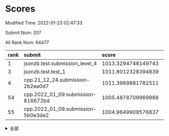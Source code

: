 # Scores

Modified Time: 2022-01-23 02:47:33

Submit Num: 207

All Rank Num: 64477

| rank |               submit               |       score        |       sigma        | pk_num |
| :--- | :--------------------------------- | :----------------- | :----------------- | :----- |
| 1    | jsonzb.test.submission_level_4     | 1013.3294748149743 | 0.7995833584784668 | 1245   |
| 3    | jsonzb.test.test_1                 | 1011.8012328394839 | 0.7876464840740088 | 1250   |
| 4    | cpp.21_12_24.submission-2b2ea0d7   | 1011.3989881782511 | 0.7622956823111106 | 1245   |
| 54   | cpp.2022_01_09.submission-816672bd | 1005.4878709969988 | 0.7283296275653539 | 1249   |
| 55   | cpp.2022_01_09.submission-5b0e3de2 | 1004.9649909576837 | 0.7138456741234993 | 1238   |


<details>
<summary>全部</summary>

| rank |                 submit                 |       score        |       sigma        | pk_num |
| :--- | :------------------------------------- | :----------------- | :----------------- | :----- |
| 1    | jsonzb.test.submission_level_4         | 1013.3294748149743 | 0.7995833584784668 | 1245   |
| 2    | gobigger.level_3.submission_level_3_4  | 1011.9396630638687 | 0.7835222686349723 | 1249   |
| 3    | jsonzb.test.test_1                     | 1011.8012328394839 | 0.7876464840740088 | 1250   |
| 4    | cpp.21_12_24.submission-2b2ea0d7       | 1011.3989881782511 | 0.7622956823111106 | 1245   |
| 5    | gobigger.level_3.submission_level_3_34 | 1011.1886734426897 | 0.7718550060022356 | 1250   |
| 6    | gobigger.level_3.submission_level_3_43 | 1011.1463776245783 | 0.7619539390165553 | 1246   |
| 7    | gobigger.level_3.submission_level_3_46 | 1011.1252728703072 | 0.7439848881777875 | 1246   |
| 8    | gobigger.level_3.submission_level_3_40 | 1011.1117848233566 | 0.7872365023139426 | 1242   |
| 9    | gobigger.level_3.submission_level_3_35 | 1010.8412729535912 | 0.7783986377977887 | 1245   |
| 10   | gobigger.level_3.submission_level_3_8  | 1010.8409082576563 | 0.7662851450085381 | 1246   |
| 11   | gobigger.level_3.submission_level_3_15 | 1010.707342996791  | 0.7698864865531373 | 1246   |
| 12   | gobigger.level_3.submission_level_3_26 | 1010.5590761141356 | 0.7638547822285565 | 1243   |
| 13   | gobigger.level_3.submission_level_3_12 | 1010.5011338235929 | 0.7536068583820579 | 1244   |
| 14   | gobigger.level_3.submission_level_3_29 | 1010.4844165786689 | 0.7667638643353034 | 1245   |
| 15   | gobigger.level_3.submission_level_3_13 | 1010.4175395363944 | 0.7621991005571781 | 1249   |
| 16   | gobigger.level_3.submission_level_3_42 | 1010.4094113912647 | 0.7818115587324371 | 1247   |
| 17   | gobigger.level_3.submission_level_3_24 | 1010.3845952330518 | 0.7637383447176471 | 1245   |
| 18   | gobigger.level_3.submission_level_3_45 | 1010.2601707339609 | 0.7681434334106205 | 1246   |
| 19   | gobigger.level_3.submission_level_3_33 | 1010.2332294279798 | 0.7602543818111488 | 1244   |
| 20   | gobigger.level_3.submission_level_3_6  | 1010.1341511027488 | 0.7721269156096936 | 1245   |
| 21   | gobigger.level_3.submission_level_3_23 | 1010.0915051890003 | 0.7649729354404157 | 1246   |
| 22   | gobigger.level_3.submission_level_3_37 | 1010.0686044391985 | 0.7319278882169978 | 1245   |
| 23   | gobigger.level_3.submission_level_3_2  | 1010.062615977243  | 0.7544135602577037 | 1247   |
| 24   | gobigger.level_3.submission_level_3_49 | 1010.0303992015735 | 0.7625366792761812 | 1244   |
| 25   | gobigger.level_3.submission_level_3_9  | 1009.9609244024224 | 0.7441933881276697 | 1248   |
| 26   | gobigger.level_3.submission_level_3_14 | 1009.9212324485791 | 0.7542970618568128 | 1238   |
| 27   | gobigger.level_3.submission_level_3_30 | 1009.9034837856216 | 0.7403675858238014 | 1247   |
| 28   | gobigger.level_3.submission_level_3_21 | 1009.881860396169  | 0.766076042587579  | 1242   |
| 29   | gobigger.level_3.submission_level_3_5  | 1009.8549384685409 | 0.7520430238302881 | 1244   |
| 30   | gobigger.level_3.submission_level_3_1  | 1009.8113498740144 | 0.7427147405437942 | 1245   |
| 31   | gobigger.level_3.submission_level_3_25 | 1009.7321721157051 | 0.7623620293838501 | 1245   |
| 32   | gobigger.level_3.submission_level_3_32 | 1009.7170224630092 | 0.7611251163808823 | 1245   |
| 33   | gobigger.level_3.submission_level_3_11 | 1009.6957154616907 | 0.7439154992749014 | 1246   |
| 34   | gobigger.level_3.submission_level_3_22 | 1009.6876939080211 | 0.7437785687527436 | 1245   |
| 35   | gobigger.level_3.submission_level_3_18 | 1009.5529549347496 | 0.7360912665906163 | 1250   |
| 36   | gobigger.level_3.submission_level_3_36 | 1009.5361055221695 | 0.7655536326127511 | 1246   |
| 37   | gobigger.level_3.submission_level_3_0  | 1009.4227082587901 | 0.7628781968484974 | 1244   |
| 38   | gobigger.level_3.submission_level_3_17 | 1009.4093645626888 | 0.7425634237376274 | 1237   |
| 39   | gobigger.level_3.submission_level_3_19 | 1009.3313820964266 | 0.7758475282664083 | 1242   |
| 40   | gobigger.level_3.submission_level_3_10 | 1009.2073308766902 | 0.7478162552030669 | 1248   |
| 41   | gobigger.level_3.submission_level_3_38 | 1009.1323378558709 | 0.74076029653937   | 1242   |
| 42   | gobigger.level_3.submission_level_3_27 | 1008.9568534204449 | 0.7415316894902914 | 1243   |
| 43   | gobigger.level_3.submission_level_3_47 | 1008.951062523638  | 0.7359277365173487 | 1245   |
| 44   | gobigger.level_3.submission_level_3_31 | 1008.9368022048458 | 0.7386635534718188 | 1243   |
| 45   | gobigger.level_3.submission_level_3_3  | 1008.9132002692605 | 0.7323120637304438 | 1247   |
| 46   | gobigger.level_3.submission_level_3_41 | 1008.9094215439575 | 0.73810198232524   | 1245   |
| 47   | gobigger.level_3.submission_level_3_28 | 1008.9029771040871 | 0.7466675739247359 | 1243   |
| 48   | gobigger.level_3.submission_level_3_48 | 1008.7498823940161 | 0.7586159575728315 | 1242   |
| 49   | gobigger.level_3.submission_level_3_7  | 1008.5431644419186 | 0.7496372291956055 | 1241   |
| 50   | gobigger.level_3.submission_level_3_39 | 1008.4724649908462 | 0.7573575728083985 | 1255   |
| 51   | gobigger.level_3.submission_level_3_44 | 1008.3699634480598 | 0.7427351887989557 | 1248   |
| 52   | gobigger.level_3.submission_level_3_16 | 1008.2971407311185 | 0.750721552518599  | 1241   |
| 53   | gobigger.level_3.submission_level_3_20 | 1007.5209630856745 | 0.7315064217582377 | 1246   |
| 54   | cpp.2022_01_09.submission-816672bd     | 1005.4878709969988 | 0.7283296275653539 | 1249   |
| 55   | cpp.2022_01_09.submission-5b0e3de2     | 1004.9649909576837 | 0.7138456741234993 | 1238   |
| 56   | gobigger.level_1.submission_level_1_23 | 1004.9225855551334 | 0.720801754475487  | 1248   |
| 57   | gobigger.level_1.submission_level_1_24 | 1004.9090756181487 | 0.7306159668158145 | 1247   |
| 58   | gobigger.level_1.submission_level_1_3  | 1004.7837233240273 | 0.7130362449504309 | 1245   |
| 59   | gobigger.level_1.submission_level_1_12 | 1004.4911789931826 | 0.7081643133915598 | 1254   |
| 60   | gobigger.level_1.submission_level_1_5  | 1004.3861465614303 | 0.7333010532618238 | 1244   |
| 61   | gobigger.level_1.submission_level_1_48 | 1004.2527550926476 | 0.7157814604160674 | 1246   |
| 62   | gobigger.level_1.submission_level_1_35 | 1004.2236061672713 | 0.7189661056850357 | 1250   |
| 63   | gobigger.level_1.submission_level_1_46 | 1004.1914701385347 | 0.711700921435447  | 1245   |
| 64   | gobigger.level_1.submission_level_1_43 | 1004.1419235509633 | 0.7109291267692782 | 1249   |
| 65   | gobigger.level_1.submission_level_1_37 | 1004.1322929333561 | 0.7211999920326106 | 1247   |
| 66   | gobigger.level_1.submission_level_1_17 | 1004.014914876244  | 0.7059889796819944 | 1248   |
| 67   | gobigger.level_1.submission_level_1_26 | 1003.9585283300459 | 0.716249471108931  | 1245   |
| 68   | gobigger.level_1.submission_level_1_15 | 1003.9313487743185 | 0.7135284848998409 | 1251   |
| 69   | gobigger.level_1.submission_level_1_32 | 1003.7881940942351 | 0.7115888321252921 | 1250   |
| 70   | gobigger.level_1.submission_level_1_39 | 1003.784457214747  | 0.7235701973938972 | 1248   |
| 71   | gobigger.level_1.submission_level_1_9  | 1003.6122883383246 | 0.7065694811264867 | 1244   |
| 72   | gobigger.level_1.submission_level_1_44 | 1003.5695542546804 | 0.7160743913725491 | 1244   |
| 73   | gobigger.level_1.submission_level_1_45 | 1003.5619741457032 | 0.7216500054222358 | 1244   |
| 74   | gobigger.level_1.submission_level_1_28 | 1003.4950354182168 | 0.722249154842701  | 1248   |
| 75   | gobigger.level_1.submission_level_1_21 | 1003.4934956573111 | 0.7153590860929172 | 1247   |
| 76   | gobigger.level_1.submission_level_1_19 | 1003.4849566396097 | 0.7098254183487099 | 1245   |
| 77   | gobigger.level_1.submission_level_1_33 | 1003.4729918918018 | 0.7214421643623967 | 1245   |
| 78   | gobigger.level_1.submission_level_1_36 | 1003.3585882403597 | 0.7055104721866018 | 1244   |
| 79   | gobigger.level_1.submission_level_1_10 | 1003.3521126669813 | 0.720592865642741  | 1247   |
| 80   | gobigger.level_1.submission_level_1_41 | 1003.2705848551395 | 0.7060059452041665 | 1248   |
| 81   | gobigger.level_1.submission_level_1_25 | 1003.2704152218747 | 0.7216701113457982 | 1250   |
| 82   | gobigger.level_1.submission_level_1_29 | 1003.2356850251094 | 0.711935485870448  | 1252   |
| 83   | gobigger.level_1.submission_level_1_7  | 1003.2040178199039 | 0.7136391875336685 | 1245   |
| 84   | gobigger.level_1.submission_level_1_42 | 1003.1873942703411 | 0.7048856339585602 | 1249   |
| 85   | gobigger.level_1.submission_level_1_11 | 1003.1762754693503 | 0.7180372363895753 | 1243   |
| 86   | gobigger.level_1.submission_level_1_20 | 1003.1328035195395 | 0.7068788670568724 | 1248   |
| 87   | gobigger.level_1.submission_level_1_27 | 1003.0993086354994 | 0.7042048078926041 | 1245   |
| 88   | gobigger.level_1.submission_level_1_22 | 1003.0982411907082 | 0.7091323233426738 | 1247   |
| 89   | gobigger.level_1.submission_level_1_2  | 1003.0916180194632 | 0.7128721654692647 | 1249   |
| 90   | gobigger.level_1.submission_level_1_38 | 1003.070667646377  | 0.7188262321831136 | 1249   |
| 91   | gobigger.level_1.submission_level_1_4  | 1003.0248648583096 | 0.7183373668630215 | 1245   |
| 92   | gobigger.level_1.submission_level_1_49 | 1002.8397591104325 | 0.7151758446396703 | 1245   |
| 93   | gobigger.level_1.submission_level_1_34 | 1002.7786024557898 | 0.7189854069817941 | 1242   |
| 94   | gobigger.level_1.submission_level_1_6  | 1002.7508385280053 | 0.7072678089189224 | 1249   |
| 95   | gobigger.level_1.submission_level_1_1  | 1002.7284161066461 | 0.7128470214986882 | 1247   |
| 96   | gobigger.level_1.submission_level_1_16 | 1002.7087654651202 | 0.7213306717273318 | 1255   |
| 97   | gobigger.level_1.submission_level_1_14 | 1002.6907164206368 | 0.7153593384378762 | 1247   |
| 98   | gobigger.level_1.submission_level_1_31 | 1002.6795360281551 | 0.7029141038754423 | 1248   |
| 99   | gobigger.level_1.submission_level_1_47 | 1002.5954800261035 | 0.7195919176854042 | 1243   |
| 100  | gobigger.level_1.submission_level_1_13 | 1002.5205987502355 | 0.7204295473097867 | 1250   |
| 101  | gobigger.level_1.submission_level_1_30 | 1002.5110219008269 | 0.7126919113472568 | 1243   |
| 102  | gobigger.level_1.submission_level_1_0  | 1002.4112519164281 | 0.705196878645968  | 1248   |
| 103  | gobigger.level_1.submission_level_1_18 | 1002.3255002001431 | 0.7094521421639975 | 1243   |
| 104  | gobigger.level_1.submission_level_1_8  | 1002.1864250172678 | 0.7113199400910347 | 1249   |
| 105  | gobigger.level_1.submission_level_1_40 | 1002.1386390515344 | 0.7198203229178474 | 1250   |
| 106  | gobigger.random.submission_random_35   | 997.5058763882172  | 0.7164293375856475 | 1245   |
| 107  | gobigger.random.submission_random_33   | 997.0637444492367  | 0.7097909297597497 | 1239   |
| 108  | gobigger.random.submission_random_37   | 997.0139812522619  | 0.7092572658169175 | 1243   |
| 109  | gobigger.random.submission_random_4    | 996.8733836085429  | 0.697837407221294  | 1242   |
| 110  | gobigger.random.submission_random_16   | 996.8546320283945  | 0.7203301559775156 | 1246   |
| 111  | gobigger.random.submission_random_13   | 996.6390130001586  | 0.7117107589856804 | 1248   |
| 112  | gobigger.random.submission_random_17   | 996.6041651664975  | 0.708126215829934  | 1246   |
| 113  | gobigger.random.submission_random_5    | 996.5960071396901  | 0.714380271867997  | 1245   |
| 114  | gobigger.random.submission_random_45   | 996.5369724765397  | 0.7066846933627433 | 1243   |
| 115  | gobigger.random.submission_random_26   | 996.5357351830628  | 0.7111114714394614 | 1243   |
| 116  | gobigger.random.submission_random_3    | 996.2336292599941  | 0.7043995969475482 | 1246   |
| 117  | gobigger.random.submission_random_31   | 996.2046828158742  | 0.7092880369014396 | 1248   |
| 118  | gobigger.random.submission_random_46   | 996.1928501413777  | 0.7070289795100816 | 1244   |
| 119  | gobigger.random.submission_random_30   | 996.1469857722739  | 0.7102022973909162 | 1234   |
| 120  | gobigger.random.submission_random_47   | 996.1442552662477  | 0.7022471027945966 | 1246   |
| 121  | gobigger.random.submission_random_44   | 996.0375569494286  | 0.7034510938934195 | 1243   |
| 122  | gobigger.random.submission_random_36   | 995.9921836217663  | 0.7072796326219776 | 1246   |
| 123  | gobigger.random.submission_random_14   | 995.9350402785268  | 0.7308341874906652 | 1250   |
| 124  | gobigger.random.submission_random_29   | 995.9326648564412  | 0.7210249652668598 | 1245   |
| 125  | gobigger.random.submission_random_1    | 995.9156003186984  | 0.7212380660356262 | 1243   |
| 126  | gobigger.random.submission_random_32   | 995.9155991166418  | 0.7246687654416605 | 1241   |
| 127  | gobigger.random.submission_random_40   | 995.8777067381528  | 0.7107829265322588 | 1251   |
| 128  | gobigger.random.submission_random_23   | 995.8333232351507  | 0.7237184619427087 | 1241   |
| 129  | gobigger.random.submission_random_7    | 995.7573476020161  | 0.702714574703458  | 1247   |
| 130  | gobigger.random.submission_random_25   | 995.7252487241653  | 0.7143531172988243 | 1243   |
| 131  | gobigger.random.submission_random_11   | 995.7003435852902  | 0.721184890804272  | 1248   |
| 132  | gobigger.random.submission_random_39   | 995.6144275688345  | 0.7001688316062168 | 1251   |
| 133  | gobigger.random.submission_random_2    | 995.6080383686565  | 0.7162823695505958 | 1251   |
| 134  | gobigger.random.submission_random_12   | 995.4802834729467  | 0.7119759897272155 | 1242   |
| 135  | gobigger.random.submission_random_21   | 995.4774041701808  | 0.7192749995277522 | 1247   |
| 136  | gobigger.random.submission_random_20   | 995.4486292995681  | 0.7139000139481021 | 1242   |
| 137  | gobigger.random.submission_random_28   | 995.42907710854    | 0.716747229412034  | 1246   |
| 138  | gobigger.random.submission_random_41   | 995.4270322074841  | 0.7120032236076064 | 1244   |
| 139  | gobigger.random.submission_random_10   | 995.4218337643368  | 0.7205612941582082 | 1248   |
| 140  | gobigger.random.submission_random_24   | 995.3874592435175  | 0.7134287042818432 | 1247   |
| 141  | gobigger.random.submission_random_34   | 995.3489139018416  | 0.7145690756817694 | 1247   |
| 142  | gobigger.random.submission_random_15   | 995.338212547412   | 0.7129182800200288 | 1247   |
| 143  | gobigger.random.submission_random_18   | 995.3214591699126  | 0.704927181308445  | 1246   |
| 144  | gobigger.random.submission_random_8    | 995.2639209568057  | 0.7026742423348608 | 1247   |
| 145  | gobigger.random.submission_random_19   | 995.2573757892685  | 0.7112915235251511 | 1246   |
| 146  | gobigger.random.submission_random_42   | 995.2375759122475  | 0.7225364801631472 | 1245   |
| 147  | gobigger.random.submission_random_43   | 995.2060160894408  | 0.7088828257959316 | 1245   |
| 148  | gobigger.random.submission_random_0    | 995.150098144244   | 0.7134003236076528 | 1250   |
| 149  | gobigger.random.submission_random_9    | 995.0399596286722  | 0.7088932185127491 | 1245   |
| 150  | gobigger.random.submission_random_38   | 995.0250354140568  | 0.7090680659912985 | 1246   |
| 151  | gobigger.random.submission_random_27   | 994.9105555639327  | 0.7064160661600445 | 1245   |
| 152  | gobigger.random.submission_random_48   | 994.8931003726918  | 0.7185732729509997 | 1247   |
| 153  | gobigger.random.submission_random_22   | 994.7525594760069  | 0.7159431536747604 | 1243   |
| 154  | gobigger.random.submission_random_49   | 994.6354058395165  | 0.7176107452429429 | 1252   |
| 155  | gobigger.random.submission_random_6    | 994.5960244548659  | 0.716940363416263  | 1249   |
| 156  | gobigger.level_2.submission_level_2_25 | 994.3989040354885  | 0.724922530018219  | 1240   |
| 157  | gobigger.level_2.submission_level_2_44 | 993.8327194165183  | 0.7370746483946226 | 1247   |
| 158  | gobigger.level_2.submission_level_2_17 | 993.6972017165881  | 0.7351785097457072 | 1247   |
| 159  | gobigger.level_2.submission_level_2_32 | 993.6179345310674  | 0.714855394989035  | 1245   |
| 160  | gobigger.level_2.submission_level_2_26 | 993.3404693827645  | 0.7417931558778545 | 1250   |
| 161  | gobigger.level_2.submission_level_2_23 | 993.1748077633767  | 0.7640025253429361 | 1247   |
| 162  | gobigger.level_2.submission_level_2_40 | 993.1723785208145  | 0.7413405983314932 | 1245   |
| 163  | gobigger.level_2.submission_level_2_15 | 993.1387285491343  | 0.7438028019088327 | 1243   |
| 164  | gobigger.level_2.submission_level_2_0  | 992.9912588312917  | 0.7375511339909455 | 1247   |
| 165  | gobigger.level_2.submission_level_2_2  | 992.986210468269   | 0.7368176647497553 | 1248   |
| 166  | gobigger.level_2.submission_level_2_45 | 992.9849882875607  | 0.7413703817290515 | 1247   |
| 167  | gobigger.level_2.submission_level_2_30 | 992.824603337363   | 0.7219443579134506 | 1246   |
| 168  | gobigger.level_2.submission_level_2_31 | 992.7010315737006  | 0.7355553187522933 | 1250   |
| 169  | gobigger.level_2.submission_level_2_6  | 992.6164485038105  | 0.7398148584669465 | 1246   |
| 170  | gobigger.level_2.submission_level_2_29 | 992.591765794179   | 0.7418985756992782 | 1249   |
| 171  | gobigger.level_2.submission_level_2_3  | 992.5068762982347  | 0.734327136744421  | 1250   |
| 172  | gobigger.level_2.submission_level_2_20 | 992.4597270757398  | 0.7380791115473311 | 1246   |
| 173  | gobigger.level_2.submission_level_2_9  | 992.3567721480562  | 0.7359867006358383 | 1247   |
| 174  | gobigger.level_2.submission_level_2_8  | 992.296263000898   | 0.7723898185966369 | 1242   |
| 175  | gobigger.level_2.submission_level_2_10 | 992.2649704210829  | 0.7431100144925562 | 1246   |
| 176  | gobigger.level_2.submission_level_2_14 | 992.227185656967   | 0.7413076219613677 | 1251   |
| 177  | gobigger.level_2.submission_level_2_27 | 992.1380694562923  | 0.7450296175595207 | 1250   |
| 178  | gobigger.level_2.submission_level_2_35 | 992.0719208138023  | 0.755102107975705  | 1249   |
| 179  | gobigger.level_2.submission_level_2_49 | 992.0433778400338  | 0.751901076192794  | 1245   |
| 180  | gobigger.level_2.submission_level_2_16 | 992.0129468381921  | 0.7325882700346958 | 1247   |
| 181  | gobigger.level_2.submission_level_2_42 | 991.9992359409914  | 0.7435261231541309 | 1245   |
| 182  | gobigger.level_2.submission_level_2_33 | 991.9768302550906  | 0.7492048037652945 | 1251   |
| 183  | gobigger.level_2.submission_level_2_34 | 991.9280104511397  | 0.7397498305560304 | 1249   |
| 184  | gobigger.level_2.submission_level_2_24 | 991.8793499838921  | 0.7431666475875365 | 1250   |
| 185  | gobigger.level_2.submission_level_2_1  | 991.861427878872   | 0.7603109279858938 | 1241   |
| 186  | gobigger.level_2.submission_level_2_18 | 991.8158058702105  | 0.7410287884824612 | 1245   |
| 187  | gobigger.level_2.submission_level_2_7  | 991.7924459641216  | 0.7525103755031946 | 1245   |
| 188  | gobigger.level_2.submission_level_2_38 | 991.7418809657589  | 0.7345712580353159 | 1246   |
| 189  | gobigger.level_2.submission_level_2_5  | 991.587790160767   | 0.7541296221779358 | 1244   |
| 190  | gobigger.level_2.submission_level_2_47 | 991.5408629207046  | 0.7485366615721228 | 1245   |
| 191  | gobigger.level_2.submission_level_2_22 | 991.521947049557   | 0.7624968952237133 | 1245   |
| 192  | gobigger.level_2.submission_level_2_39 | 991.4654323868225  | 0.7704053036213    | 1243   |
| 193  | gobigger.level_2.submission_level_2_12 | 991.3804808155618  | 0.7587325868068889 | 1247   |
| 194  | gobigger.level_2.submission_level_2_37 | 991.3740790156535  | 0.7518368743323525 | 1247   |
| 195  | gobigger.level_2.submission_level_2_19 | 991.3295585541997  | 0.7546818839979409 | 1244   |
| 196  | gobigger.level_2.submission_level_2_46 | 991.2909039610323  | 0.749886119112805  | 1241   |
| 197  | gobigger.level_2.submission_level_2_36 | 991.2815357793443  | 0.7478182100388853 | 1241   |
| 198  | gobigger.level_2.submission_level_2_28 | 991.2052695343353  | 0.7547934838152983 | 1245   |
| 199  | gobigger.level_2.submission_level_2_21 | 991.0886399239985  | 0.7682197633952574 | 1245   |
| 200  | gobigger.level_2.submission_level_2_41 | 991.0752467090123  | 0.7418043889625341 | 1245   |
| 201  | gobigger.level_2.submission_level_2_11 | 990.9708693119253  | 0.76214133657786   | 1249   |
| 202  | gobigger.level_2.submission_level_2_13 | 990.9008692840548  | 0.7519557310075433 | 1245   |
| 203  | gobigger.level_2.submission_level_2_43 | 990.7081856713299  | 0.7549201030651667 | 1253   |
| 204  | gobigger.level_2.submission_level_2_48 | 990.402347079786   | 0.7417728634786885 | 1245   |
| 205  | gobigger.level_2.submission_level_2_4  | 990.1822980672439  | 0.7698228385156749 | 1242   |
| 206  | gobigger.none.submission_none_0        | 976.2810708809711  | 1.3826749619713696 | 1247   |
| 207  | gobigger.none.submission_none_1        | 975.9230274896693  | 1.402588679130537  | 1248   |

</details>